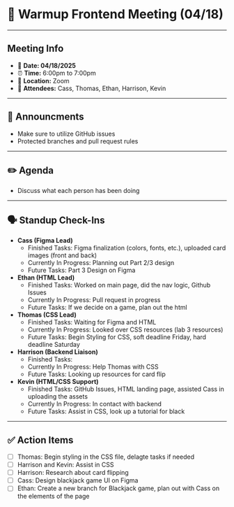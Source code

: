 # 🧍 Warmup Frontend Meeting (04/18)

---

## Meeting Info

- 📅 **Date: 04/18/2025**
- ⏰ **Time:** 6:00pm to 7:00pm
- 📍 **Location:** Zoom
- 👥 **Attendees:** Cass, Thomas, Ethan, Harrison, Kevin

---

## 📢 Announcments

- Make sure to utilize GitHub issues
- Protected branches and pull request rules

---

## ✏️ Agenda

- Discuss what each person has been doing

---

## 🗣️ Standup Check-Ins

- **Cass (Figma Lead)**
    - Finished Tasks: Figma finalization (colors, fonts, etc.), uploaded card images (front and back)
    - Currently In Progress: Planning out Part 2/3 design
    - Future Tasks: Part 3 Design on Figma
- **Ethan (HTML Lead)**
    - Finished Tasks: Worked on main page, did the nav logic, Github Issues
    - Currently In Progress: Pull request in progress
    - Future Tasks: If we decide on a game, plan out the html
- **Thomas (CSS Lead)**
    - Finished Tasks: Waiting for Figma and HTML
    - Currently In Progress: Looked over CSS resources (lab 3 resources)
    - Future Tasks: Begin Styling for CSS, soft deadline Friday, hard deadline Saturday
- **Harrison (Backend Liaison)**
    - Finished Tasks:
    - Currently In Progress: Help Thomas with CSS
    - Future Tasks: Looking up resources for card flip
- **Kevin (HTML/CSS Support)**
    - Finished Tasks: GitHub Issues, HTML landing page, assisted Cass in uploading the assets
    - Currently In Progress: In contact with backend
    - Future Tasks: Assist in CSS, look up a tutorial for black

---

## ✅ Action Items

- [ ]  Thomas: Begin styling in the CSS file, delagte tasks if needed
- [ ]  Harrison and Kevin: Assist in CSS
- [ ]  Harrison: Research about card flipping
- [ ]  Cass: Design blackjack game UI on Figma
- [ ]  Ethan: Create a new branch for Blackjack game, plan out with Cass on the elements of the page